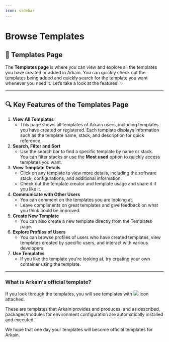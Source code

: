 ```yaml
---
icon: sidebar
---
```


# Browse Templates

## **📂 Templates Page**

The **Templates page** is where you can view and explore all the templates you have created or added in Arkain. You can quickly check out the templates being added and quickly search for the template you want whenever you need it. Let’s take a look at the features! ✨

***

## **🔍 Key Features of the Templates Page**

1. **View All Templates**
   * This page shows all templates of Arkain users, including templates you have created or registered. Each template displays information such as the template name, stack, and description for quick reference.
2. **Search, Filter and Sort**
   * Use the search bar to find a specific template by name or stack. \
     You can filter stacks or use the **Most used** option to quickly access templates you want.
3. **View Template Details**
   * Click on any template to view more details, including the software stack, configurations, and additional information.
   * Check out the template creator and template usage and share it if you like it.
4. **Communicate with Other Users**
   * You can comment on the templates you are looking at.&#x20;
   * Leave compliments on great templates and give feedback on what you think could be improved.
5. **Create New Template**
   * You can also create a new template directly from the Templates page.
6. **Explore Profiles of Users**
   * You can browse profiles of users who have created templates, view templates created by specific users, and interact with various developers.
7. **Use Templates**
   * If you like the template you're looking at, try creating your own container using the template.

***

### What is Arkain's official template?

If you look through the templates, you will see templates with ![](<../../.gitbook/assets/스크린샷 2025-02-24 오후 11.03.46.png>) icon attached.&#x20;

These are templates that Arkain provides and produces, and as described, packages/modules for environment configuration are automatically installed and executed.

We hope that one day your templates will become official templates for Arkain.
